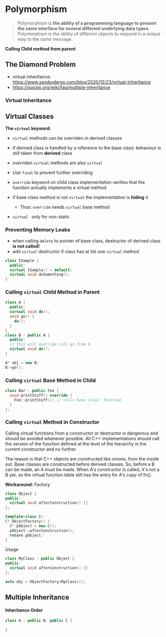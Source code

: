 # Polymorphism

> Polymorphism is **the ability of a programming language to present the same interface for several different underlying data types**. Polymorphism is the ability of different objects to respond in a unique way to the same message.





**Calling Child method from parent**



## The Diamond Problem



- virtual inheritance: https://www.sandordargo.com/blog/2020/12/23/virtual-inheritance
- https://isocpp.org/wiki/faq/multiple-inheritance





### Virtual Inheritance















## Virtual Classes

**The `virtual` keyword:**

- `virtual` methods can be overriden in derived classes
- if derived class is handled by a reference to the base class: behaviour is still taken from **derived** class
- overriden `virtual` methods are also `virtual`
- Use `final` to prevent further overriding



- `override` keyword on child class implementation verifies that the function actually implements a virtual method

- if base class method is not `virtual` the implementation is **hiding** it
  - Thus: `override` needs `virtual` base method

- `virtual ` only for non-static



### Preventing Memory Leaks

- when calling `delete` to pointer of base class, destructor of derived class **is not called!**
- add `virtual` destructor if class has at list one `virtual` method



```cpp
class ISample {
  public:
  virtual ISample() = default;
  virtual void doSomething();
}
```



### Calling `virtual` Child Method in Parent

```cpp
class A {
  public:
  virtual void do();
  void go() {
    do();
  }
}
class B : public A {
  public:
  // this will override call go from A
  virtual void do();
}

A* obj = new B;
B->go();
```



### Calling `virtual` Base Method in Child

```cpp
class Bar : public Foo {
  void printStuff() override {
    Foo::printStuff(); // calls base class' function
  }
};
```



### Calling `virtual` Method in Constructor

Calling virtual functions from a constructor or destructor is dangerous  and should be avoided whenever possible.  All C++ implementations should call the version of the function defined at the level of the hierarchy  in the current constructor and no further.

The reason is that C++ objects are constructed like onions, from the  inside out. Base classes are constructed before derived classes. So,  before a B can be made, an A must be made. When A's constructor is  called, it's not a B yet, so the virtual function table still has the  entry for A's copy of fn().



**Workaround:** Factory

```cpp
class Object {
public:
  virtual void afterConstruction() {}
};

template<class C>
C* ObjectFactory() {
  C* pObject = new C();
  pObject->afterConstruction();
  return pObject;
}
```

Usage

```cpp
class MyClass : public Object {
public:
  virtual void afterConstruction() {}
};

auto obj = ObjectFactory<MyClass>();
```





## Multiple Inheritance



#### Inheritance Order



```cpp
class A : public B, public C {
  
}
```













